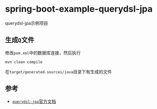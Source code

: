 # spring-boot-example-querydsl-jpa

querydsl-jpa示例项目

## 生成`Q`文件

修改`pom.xml`中的数据库连接，然后执行

```shell
mvn clean compile
```

在`target/generated-sources/java`目录下有生成的文件

## 参考
* [`querydsl-jpa`官方文档](http://querydsl.com/static/querydsl/latest/reference/html/ch02.html)

